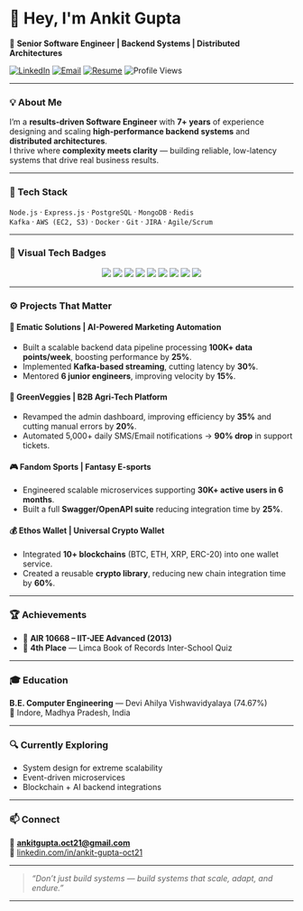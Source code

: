 # 👋 Hey, I'm Ankit Gupta  
🚀 **Senior Software Engineer | Backend Systems | Distributed Architectures**

[![LinkedIn](https://img.shields.io/badge/LinkedIn-Ankit%20Gupta-blue?logo=linkedin)](https://linkedin.com/in/ankit-gupta-oct21)
[![Email](https://img.shields.io/badge/Email-ankitgupta.oct21%40gmail.com-red?logo=gmail)](mailto:ankitgupta.oct21@gmail.com)
[![Resume](https://img.shields.io/badge/📄_Resume-Download-brightgreen)](./Ankit_Resume_Final_Oct2025.pdf)
![Profile Views](https://komarev.com/ghpvc/?username=ankit21goyal&color=blue)

---

### 💡 About Me
I’m a **results-driven Software Engineer** with **7+ years** of experience designing and scaling **high-performance backend systems** and **distributed architectures**.  
I thrive where **complexity meets clarity** — building reliable, low-latency systems that drive real business results.

---

### 🧠 Tech Stack
`Node.js` · `Express.js` · `PostgreSQL` · `MongoDB` · `Redis`  
`Kafka` · `AWS (EC2, S3)` · `Docker` · `Git` · `JIRA` · `Agile/Scrum`

---

### 🤖 Visual Tech Badges
<p align="center">
  <img src="https://img.shields.io/badge/Node.js-339933?style=for-the-badge&logo=node.js&logoColor=white" />
  <img src="https://img.shields.io/badge/Express.js-000000?style=for-the-badge&logo=express&logoColor=white" />
  <img src="https://img.shields.io/badge/PostgreSQL-316192?style=for-the-badge&logo=postgresql&logoColor=white" />
  <img src="https://img.shields.io/badge/MongoDB-47A248?style=for-the-badge&logo=mongodb&logoColor=white" />
  <img src="https://img.shields.io/badge/Redis-DC382D?style=for-the-badge&logo=redis&logoColor=white" />
  <img src="https://img.shields.io/badge/Kafka-231F20?style=for-the-badge&logo=apache-kafka&logoColor=white" />
  <img src="https://img.shields.io/badge/AWS-FF9900?style=for-the-badge&logo=amazon-aws&logoColor=white" />
  <img src="https://img.shields.io/badge/Docker-2496ED?style=for-the-badge&logo=docker&logoColor=white" />
  <img src="https://img.shields.io/badge/Git-F05032?style=for-the-badge&logo=git&logoColor=white" />
</p>

---

### ⚙️ Projects That Matter

#### 🧩 Ematic Solutions | AI-Powered Marketing Automation
- Built a scalable backend data pipeline processing **100K+ data points/week**, boosting performance by **25%**.  
- Implemented **Kafka-based streaming**, cutting latency by **30%**.  
- Mentored **6 junior engineers**, improving velocity by **15%**.

#### 🥬 GreenVeggies | B2B Agri-Tech Platform
- Revamped the admin dashboard, improving efficiency by **35%** and cutting manual errors by **20%**.  
- Automated 5,000+ daily SMS/Email notifications → **90% drop** in support tickets.

#### 🎮 Fandom Sports | Fantasy E-sports
- Engineered scalable microservices supporting **30K+ active users in 6 months**.  
- Built a full **Swagger/OpenAPI suite** reducing integration time by **25%**.

#### 💰 Ethos Wallet | Universal Crypto Wallet
- Integrated **10+ blockchains** (BTC, ETH, XRP, ERC-20) into one wallet service.  
- Created a reusable **crypto library**, reducing new chain integration time by **60%**.

---

### 🏆 Achievements
- 🧩 **AIR 10668 – IIT-JEE Advanced (2013)**  
- 🧠 **4th Place** — Limca Book of Records Inter-School Quiz

---

### 🎓 Education
**B.E. Computer Engineering** — Devi Ahilya Vishwavidyalaya (74.67%)  
📍 Indore, Madhya Pradesh, India

---

### 🔍 Currently Exploring
- System design for extreme scalability  
- Event-driven microservices  
- Blockchain + AI backend integrations

---

### 📫 Connect
📧 **ankitgupta.oct21@gmail.com**  
🔗 [linkedin.com/in/ankit-gupta-oct21](https://linkedin.com/in/ankit-gupta-oct21)

---

> _“Don’t just build systems — build systems that scale, adapt, and endure.”_

---

